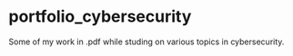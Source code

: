 # portfolio_cybersecurity
Some of my work in .pdf while studing on various topics in cybersecurity.
